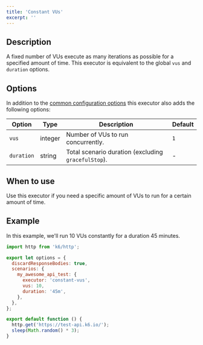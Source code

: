 ```yaml
---
title: 'Constant VUs'
excerpt: ''
---
```


## Description

A fixed number of VUs execute as many iterations as possible for a specified amount
of time. This executor is equivalent to the global `vus` and `duration` options.

## Options

In addition to the [common configuration options](/using-k6/scenarios#common-options) this executor
also adds the following options:

| Option     | Type    | Description                                         | Default |
| ---------- | ------- | --------------------------------------------------- | ------- |
| `vus`      | integer | Number of VUs to run concurrently.                  | `1`     |
| `duration` | string  | Total scenario duration (excluding `gracefulStop`). | -       |

## When to use

Use this executor if you need a specific amount of VUs to run for a certain amount of time.

## Example

In this example, we'll run 10 VUs constantly for a duration 45 minutes.

<div class="code-group" data-props='{"labels": [ "constant-vus.js" ], "lineNumbers": "[true]"}'>

```js
import http from 'k6/http';

export let options = {
  discardResponseBodies: true,
  scenarios: {
    my_awesome_api_test: {
      executor: 'constant-vus',
      vus: 10,
      duration: '45m',
    },
  },
};

export default function () {
  http.get('https://test-api.k6.io/');
  sleep(Math.random() * 3);
}
```

</div>
